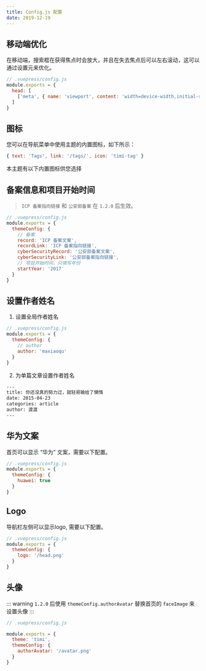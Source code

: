 ```yaml
---
title: Config.js 配置
date: 2019-12-19
---
```


## 移动端优化

在移动端，搜索框在获得焦点时会放大，并且在失去焦点后可以左右滚动，这可以通过设置元来优化。

```javascript
// .vuepress/config.js
module.exports = {
  head: [
    ['meta', { name: 'viewport', content: 'width=device-width,initial-scale=1,user-scalable=no' }]
  ]
}  
```

## 图标

您可以在导航菜单中使用主题的内置图标，如下所示：

```javascript
{ text: 'Tags', link: '/tags/', icon: 'timi-tag' }
```

本主题有以下内置图标供您选择

<icon-example></icon-example>

## 备案信息和项目开始时间 

> `ICP 备案指向链接` 和 `公安部备案` 在 `1.2.0` 后生效。

```javascript
// .vuepress/config.js
module.exports = {
  themeConfig: {
    // 备案
    record: 'ICP 备案文案',
    recordLink: 'ICP 备案指向链接',
    cyberSecurityRecord: '公安部备案文案',
    cyberSecurityLink: '公安部备案指向链接',
    // 项目开始时间，只填写年份
    startYear: '2017'
  }
}
```

## 设置作者姓名

1. 设置全局作者姓名

```javascript
// .vuepress/config.js
module.exports = {
  themeConfig: {
    // author
    author: 'maxiaoqu'
  }
}
```

2. 为单篇文章设置作者姓名

```bash
---
title: 你还没真的努力过，就轻易输给了懒惰
date: 2015-04-23
categories: article
author: 渡渡
---
```

## 华为文案

首页可以显示 “华为” 文案，需要以下配置。

```javascript
// .vuepress/config.js
module.exports = {
  themeConfig: {
    huawei: true
  }
}
```

## Logo

导航栏左侧可以显示logo, 需要以下配置。

```javascript
// .vuepress/config.js
module.exports = {
  themeConfig: {
    logo: '/head.png'
  }
}
```

## 头像

::: warning
`1.2.0` 后使用 `themeConfig.authorAvatar` 替换首页的 `faceImage` 来设置头像
::: 

```javascript
// .vuepress/config.js

module.exports = {
  theme: 'timi',
  themeConfig: {
    authorAvatar: '/avatar.png'
  }  
}  
```

